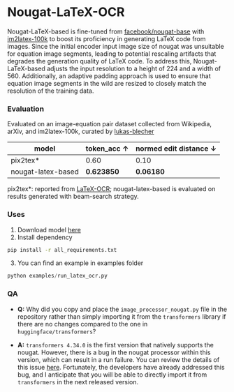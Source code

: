 # Nougat-LaTeX-OCR
  
Nougat-LaTeX-based is fine-tuned from [facebook/nougat-base](https://huggingface.co/facebook/nougat-base) with [im2latex-100k](https://zenodo.org/record/56198#.V2px0jXT6eA) to boost its proficiency in generating LaTeX code from images. 
Since the initial encoder input image size of nougat was unsuitable for equation image segments, leading to potential rescaling artifacts that degrades the generation quality of LaTeX code. To address this, Nougat-LaTeX-based adjusts the input resolution to a height of 224 and a width of 560. 
Additionally, an adaptive padding approach is used to ensure that equation image segments in the wild are resized to closely match the resolution of the training data.


### Evaluation
Evaluated on an image-equation pair dataset collected from Wikipedia, arXiv, and im2latex-100k, curated by [lukas-blecher](https://github.com/lukas-blecher/LaTeX-OCR#data)

|model| token_acc ↑ | normed edit distance ↓ |
| --- | --- | --- |
|pix2tex*|0.60|0.10|
|nougat-latex-based| **0.623850** | **0.06180** |

pix2tex*: reported from [LaTeX-OCR](https://github.com/lukas-blecher/LaTeX-OCR); nougat-latex-based is evaluated on results generated with beam-search strategy. 

### Uses
1. Download model [here](https://huggingface.co/Norm/nougat-latex-base)
2. Install dependency
```bash
pip install -r all_requirements.txt
```
3. You can find an example in examples folder
```python
python examples/run_latex_ocr.py
```

### QA
- **Q:** Why did you copy and place the `image_processor_nougat.py` file in the repository rather than simply importing it from the `transformers` library if there are no changes compared to the one in `huggingface/transformers`?

- **A:** `transformers 4.34.0` is the first version that natively supports the nougat. However, there is a bug in the nougat processor within this version, which can result in a run failure. You can review the details of this issue [here](https://github.com/huggingface/transformers/issues/26597). Fortunately, the developers have already addressed this bug, and I anticipate that you will be able to directly import it from `transformers` in the next released version.
